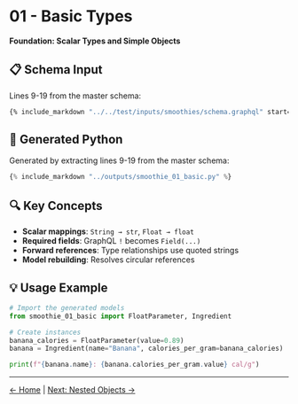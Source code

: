 # 01 - Basic Types

**Foundation: Scalar Types and Simple Objects**

## 📋 Schema Input

Lines 9-19 from the master schema:

```graphql
{% include_markdown "../../test/inputs/smoothies/schema.graphql" start="9" end="19" %}
```

## 🐍 Generated Python

Generated by extracting lines 9-19 from the master schema:

```python
{% include_markdown "../outputs/smoothie_01_basic.py" %}
```

## 🔍 Key Concepts

- **Scalar mappings**: `String → str`, `Float → float`
- **Required fields**: GraphQL `!` becomes `Field(...)`
- **Forward references**: Type relationships use quoted strings
- **Model rebuilding**: Resolves circular references

## 💡 Usage Example

```python
# Import the generated models
from smoothie_01_basic import FloatParameter, Ingredient

# Create instances
banana_calories = FloatParameter(value=0.89)
banana = Ingredient(name="Banana", calories_per_gram=banana_calories)

print(f"{banana.name}: {banana.calories_per_gram.value} cal/g")
```

---

[← Home](../index.md) | [Next: Nested Objects →](02-nested-objects.md) 